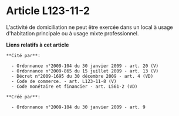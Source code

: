 # Article L123-11-2

L'activité de domiciliation ne peut être exercée dans un local à usage  d'habitation principale ou à usage mixte
professionnel.

**Liens relatifs à cet article**

	**Cité par**:

	  - Ordonnance n°2009-104 du 30 janvier 2009 - art. 20 (V)
	  - Ordonnance n°2009-865 du 15 juillet 2009 - art. 13 (V)
	  - Décret n°2009-1695 du 30 décembre 2009 - art. 4 (VD)
	  - Code de commerce. - art. L123-11-8 (V)
	  - Code monétaire et financier - art. L561-2 (VD)

	**Créé par**:

	  - Ordonnance n°2009-104 du 30 janvier 2009 - art. 9
